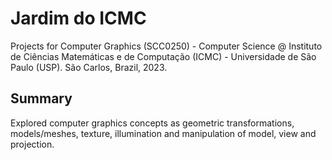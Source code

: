 # Jardim do ICMC

Projects for Computer Graphics (SCC0250) - Computer Science @ Instituto de Ciências Matemáticas e de Computação (ICMC) - Universidade de São Paulo (USP). São Carlos, Brazil, 2023.

## Summary

Explored computer graphics concepts as geometric transformations, models/meshes, texture, illumination and manipulation of model, view and projection.
